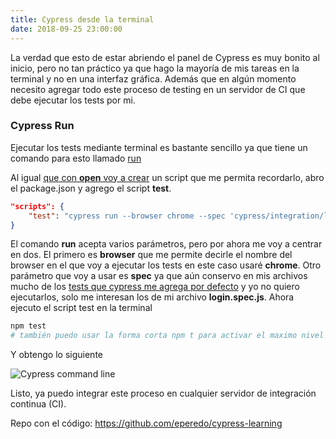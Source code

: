 ```yaml
---
title: Cypress desde la terminal
date: 2018-09-25 23:00:00
---
```


La verdad que esto de estar abriendo el panel de Cypress es muy bonito al inicio, pero no tan práctico ya que hago la mayoría de mis tareas en la terminal y no en una interfaz gráfica.
Además que en algún momento necesito agregar todo este proceso de testing en un servidor de CI que debe ejecutar los tests por mi.

### Cypress Run

Ejecutar los tests mediante terminal es bastante sencillo ya que tiene un comando para esto llamado [run](https://docs.cypress.io/guides/guides/command-line.html#cypress-run)

Al igual [que con **open** voy a crear](https://blog.eperedo.com/2018/09/23/cypress-testing/) un script que me permita recordarlo, abro el package.json y agrego el script **test**.

```json
"scripts": {
	"test": "cypress run --browser chrome --spec 'cypress/integration/login.spec.js'"
}
```

El comando **run** acepta varios parámetros, pero por ahora me voy a centrar en dos. El primero es **browser** que me permite decirle el nombre del browser en el que voy a ejecutar los tests en este caso usaré **chrome**. Otro parámetro que voy a usar es **spec** ya que aún conservo en mis archivos mucho de los [tests que cypress me agrega por defecto](https://blog.eperedo.com/2018/09/23/cypress-testing/) y yo no quiero ejecutarlos, solo me interesan los de mi archivo **login.spec.js**.
Ahora ejecuto el script test en la terminal

```bash
npm test
# también puedo usar la forma corta npm t para activar el maximo nivel de flojera
```

Y obtengo lo siguiente

![Cypress command line](https://s3.amazonaws.com/eperedo-blog/cypress-terminal.png)

Listo, ya puedo integrar este proceso en cualquier servidor de integración continua (CI).

Repo con el código: https://github.com/eperedo/cypress-learning
